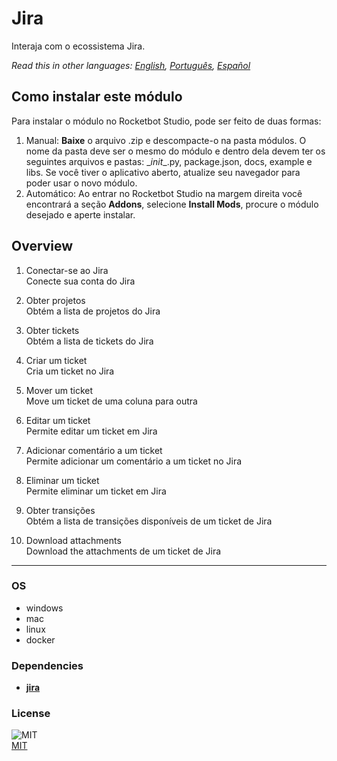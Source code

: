 



# Jira
  
Interaja com o ecossistema Jira.  

*Read this in other languages: [English](README.md), [Português](README.pr.md), [Español](README.es.md)*

## Como instalar este módulo
  
Para instalar o módulo no Rocketbot Studio, pode ser feito de duas formas:
1. Manual: __Baixe__ o arquivo .zip e descompacte-o na pasta módulos. O nome da pasta deve ser o mesmo do módulo e dentro dela devem ter os seguintes arquivos e pastas: \__init__.py, package.json, docs, example e libs. Se você tiver o aplicativo aberto, atualize seu navegador para poder usar o novo módulo.
2. Automático: Ao entrar no Rocketbot Studio na margem direita você encontrará a seção **Addons**, selecione **Install Mods**, procure o módulo desejado e aperte instalar.  


## Overview


1. Conectar-se ao Jira  
Conecte sua conta do Jira

2. Obter projetos  
Obtém a lista de projetos do Jira

3. Obter tickets  
Obtém a lista de tickets do Jira

4. Criar um ticket  
Cria um ticket no Jira

5. Mover um ticket  
Move um ticket de uma coluna para outra

6. Editar um ticket  
Permite editar um ticket em Jira

7. Adicionar comentário a um ticket  
Permite adicionar um comentário a um ticket no Jira

8. Eliminar um ticket  
Permite eliminar um ticket em Jira

9. Obter transições  
Obtém a lista de transições disponíveis de um ticket de Jira

10. Download attachments  
Download the attachments de um ticket de Jira  




----
### OS

- windows
- mac
- linux
- docker

### Dependencies
- [**jira**](https://pypi.org/project/jira/)
### License
  
![MIT](https://camo.githubusercontent.com/107590fac8cbd65071396bb4d04040f76cde5bde/687474703a2f2f696d672e736869656c64732e696f2f3a6c6963656e73652d6d69742d626c75652e7376673f7374796c653d666c61742d737175617265)  
[MIT](http://opensource.org/licenses/mit-license.ph)